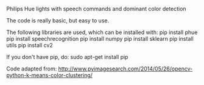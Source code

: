 Philips Hue lights with speech commands and dominant color detection

The code is really basic, but easy to use.

The following libraries are used, which can be installed with:
pip install phue 
pip install speechrecognition
pip install numpy
pip install sklearn
pip install utils
pip install cv2

If you don't have pip, do:
sudo apt-get install pip

Code adapted from:
http://www.pyimagesearch.com/2014/05/26/opencv-python-k-means-color-clustering/
